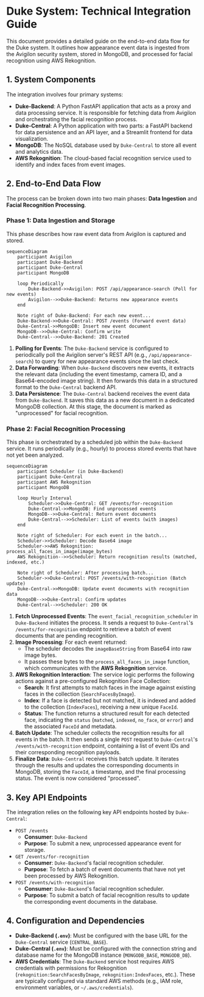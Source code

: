 # Duke System: Technical Integration Guide

This document provides a detailed guide on the end-to-end data flow for the Duke system. It outlines how appearance event data is ingested from the Avigilon security system, stored in MongoDB, and processed for facial recognition using AWS Rekognition.

## 1. System Components

The integration involves four primary systems:

*   **Duke-Backend**: A Python FastAPI application that acts as a proxy and data processing service. It is responsible for fetching data from Avigilon and orchestrating the facial recognition process.
*   **Duke-Central**: A Python application with two parts: a FastAPI backend for data persistence and an API layer, and a Streamlit frontend for data visualization.
*   **MongoDB**: The NoSQL database used by `Duke-Central` to store all event and analytics data.
*   **AWS Rekognition**: The cloud-based facial recognition service used to identify and index faces from event images.

## 2. End-to-End Data Flow

The process can be broken down into two main phases: **Data Ingestion** and **Facial Recognition Processing**.

### Phase 1: Data Ingestion and Storage

This phase describes how raw event data from Avigilon is captured and stored.

```mermaid
sequenceDiagram
    participant Avigilon
    participant Duke-Backend
    participant Duke-Central
    participant MongoDB

    loop Periodically
        Duke-Backend->>Avigilon: POST /api/appearance-search (Poll for new events)
        Avigilon-->>Duke-Backend: Returns new appearance events
    end

    Note right of Duke-Backend: For each new event...
    Duke-Backend->>Duke-Central: POST /events (Forward event data)
    Duke-Central->>MongoDB: Insert new event document
    MongoDB-->>Duke-Central: Confirm write
    Duke-Central-->>Duke-Backend: 201 Created
```

1.  **Polling for Events**: The `Duke-Backend` service is configured to periodically poll the Avigilon server's REST API (e.g., `/api/appearance-search`) to query for new appearance events since the last check.
2.  **Data Forwarding**: When `Duke-Backend` discovers new events, it extracts the relevant data (including the event timestamp, camera ID, and a Base64-encoded image string). It then forwards this data in a structured format to the `Duke-Central` backend API.
3.  **Data Persistence**: The `Duke-Central` backend receives the event data from `Duke-Backend`. It saves this data as a new document in a dedicated MongoDB collection. At this stage, the document is marked as "unprocessed" for facial recognition.

### Phase 2: Facial Recognition Processing

This phase is orchestrated by a scheduled job within the `Duke-Backend` service. It runs periodically (e.g., hourly) to process stored events that have not yet been analyzed.

```mermaid
sequenceDiagram
    participant Scheduler (in Duke-Backend)
    participant Duke-Central
    participant AWS Rekognition
    participant MongoDB

    loop Hourly Interval
        Scheduler->>Duke-Central: GET /events/for-recognition
        Duke-Central->>MongoDB: Find unprocessed events
        MongoDB-->>Duke-Central: Return event documents
        Duke-Central-->>Scheduler: List of events (with images)
    end

    Note right of Scheduler: For each event in the batch...
    Scheduler->>Scheduler: Decode Base64 image
    Scheduler->>AWS Rekognition: process_all_faces_in_image(image_bytes)
    AWS Rekognition-->>Scheduler: Return recognition results (matched, indexed, etc.)

    Note right of Scheduler: After processing batch...
    Scheduler->>Duke-Central: POST /events/with-recognition (Batch update)
    Duke-Central->>MongoDB: Update event documents with recognition data
    MongoDB-->>Duke-Central: Confirm updates
    Duke-Central-->>Scheduler: 200 OK
```

1.  **Fetch Unprocessed Events**: The `event_facial_recognition_scheduler` in `Duke-Backend` initiates the process. It sends a request to `Duke-Central`'s `/events/for-recognition` endpoint to retrieve a batch of event documents that are pending recognition.
2.  **Image Processing**: For each event returned:
    *   The scheduler decodes the `imageBaseString` from Base64 into raw image bytes.
    *   It passes these bytes to the `process_all_faces_in_image` function, which communicates with the **AWS Rekognition** service.
3.  **AWS Rekognition Interaction**: The service logic performs the following actions against a pre-configured Rekognition Face Collection:
    *   **Search**: It first attempts to match faces in the image against existing faces in the collection (`SearchFacesByImage`).
    *   **Index**: If a face is detected but not matched, it is indexed and added to the collection (`IndexFaces`), receiving a new unique `FaceId`.
    *   **Status**: The function returns a structured result for each detected face, indicating the `status` (`matched`, `indexed`, `no_face`, or `error`) and the associated `FaceId` and metadata.
4.  **Batch Update**: The scheduler collects the recognition results for all events in the batch. It then sends a single `POST` request to `Duke-Central`'s `/events/with-recognition` endpoint, containing a list of event IDs and their corresponding recognition payloads.
5.  **Finalize Data**: `Duke-Central` receives this batch update. It iterates through the results and updates the corresponding documents in MongoDB, storing the `FaceId`, a timestamp, and the final processing status. The event is now considered "processed".

## 3. Key API Endpoints

The integration relies on the following key API endpoints hosted by `Duke-Central`:

*   `POST /events`
    *   **Consumer**: `Duke-Backend`
    *   **Purpose**: To submit a new, unprocessed appearance event for storage.
*   `GET /events/for-recognition`
    *   **Consumer**: `Duke-Backend`'s facial recognition scheduler.
    *   **Purpose**: To fetch a batch of event documents that have not yet been processed by AWS Rekognition.
*   `POST /events/with-recognition`
    *   **Consumer**: `Duke-Backend`'s facial recognition scheduler.
    *   **Purpose**: To submit a batch of facial recognition results to update the corresponding event documents in the database.

## 4. Configuration and Dependencies

*   **Duke-Backend (`.env`)**: Must be configured with the base URL for the `Duke-Central` service (`CENTRAL_BASE`).
*   **Duke-Central (`.env`)**: Must be configured with the connection string and database name for the MongoDB instance (`MONGODB_BASE`, `MONGODB_DB`).
*   **AWS Credentials**: The `Duke-Backend` service host requires AWS credentials with permissions for Rekognition (`rekognition:SearchFacesByImage`, `rekognition:IndexFaces`, etc.). These are typically configured via standard AWS methods (e.g., IAM role, environment variables, or `~/.aws/credentials`).

